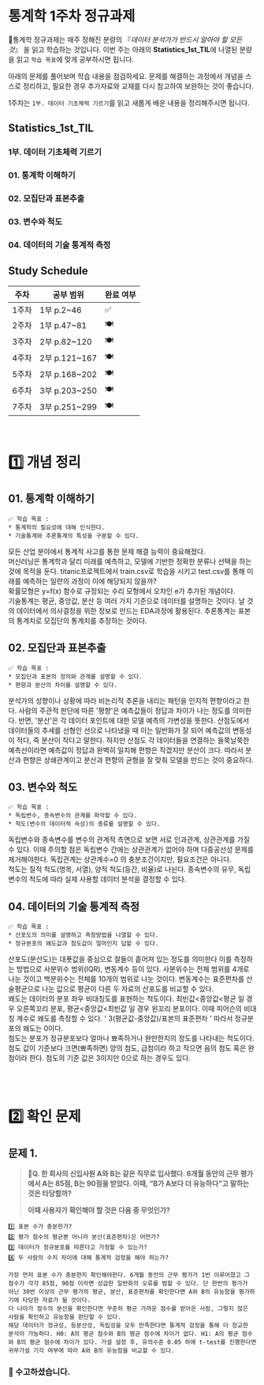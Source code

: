 # 통계학 1주차 정규과제

📌통계학 정규과제는 매주 정해진 분량의 『*데이터 분석가가 반드시 알아야 할 모든 것*』 을 읽고 학습하는 것입니다. 이번 주는 아래의 **Statistics_1st_TIL**에 나열된 분량을 읽고 `학습 목표`에 맞게 공부하시면 됩니다.

아래의 문제를 풀어보며 학습 내용을 점검하세요. 문제를 해결하는 과정에서 개념을 스스로 정리하고, 필요한 경우 추가자료와 교재를 다시 참고하여 보완하는 것이 좋습니다.

1주차는 `1부. 데이터 기초체력 기르기`를 읽고 새롭게 배운 내용을 정리해주시면 됩니다.


## Statistics_1st_TIL

### 1부. 데이터 기초체력 기르기
### 01. 통계학 이해하기
### 02. 모집단과 표본추출
### 03. 변수와 척도
### 04. 데이터의 기술 통계적 측정



## Study Schedule

| 주차  | 공부 범위     | 완료 여부 |
| ----- | ------------- | --------- |
| 1주차 | 1부 p.2~46    | ✅         |
| 2주차 | 1부 p.47~81   | 🍽️         |
| 3주차 | 2부 p.82~120  | 🍽️         |
| 4주차 | 2부 p.121~167 | 🍽️         |
| 5주차 | 2부 p.168~202 | 🍽️         |
| 6주차 | 3부 p.203~250 | 🍽️         |
| 7주차 | 3부 p.251~299 | 🍽️         |

<br>

<!-- 여기까진 그대로 둬 주세요-->


# 1️⃣ 개념 정리 
## 01. 통계학 이해하기

```
✅ 학습 목표 :
* 통계학의 필요성에 대해 인식한다.
* 기술통계와 추론통계의 특성을 구분할 수 있다.
```
모든 산업 분야에서 통계적 사고를 통한 문제 해결 능력이 중요해졌다.   
머신러닝은 통계학과 달리 미래를 예측하고, 모델에 기반한 정확한 분류나 선택을 하는 것에 목적을 둔다. titanic프로젝트에서 train.csv로 학습을 시키고 test.csv를 통해 미래를 예측하는 일련의 과정이 이에 해당되지 않을까?   
확률모형은 y=f(x) 함수로 규정되는 수리 모형에서 오차인 e가 추가된 개념이다.   
기술통계는 평균, 중앙값, 분산 등 여러 가지 기준으로 데이터를 설명하는 것이다. 날 것의 데이터에서 의사결정을 위한 정보로 만드는 EDA과정에 활용된다. 추론통계는 표본의 통계치로 모집단의 통계치를 추정하는 것이다.


## 02. 모집단과 표본추출

```
✅ 학습 목표 :
* 모집단과 표본의 정의와 관계를 설명할 수 있다.
* 편향과 분산의 차이를 설명할 수 있다.
```

분석가의 성향이나 상황에 따라 비논리적 추론을 내리는 패턴을 인지적 편향이라고 한다. 사람의 주관적 판단에 따른 '평향'은 예측값들이 정답과 차이가 나는 정도를 의미한다. 반면, '분산'은 각 데이터 포인트에 대한 모델 예측의 가변성을 뜻한다. 산점도에서 데이터들의 추세를 선형인 선으로 나타냈을 때 이는 일반화가 잘 되어 예측값의 변동성이 적다, 즉 분산이 작다고 말한다. 하지만 산점도 각 데이터들을 연결하는 들쭉날쭉한 예측선이라면 예측값이 정답과 완벽히 일치해 편향은 작겠지만 분산이 크다. 따라서 분산과 편향은 상쇄관계이고 분산과 편향의 균형을 잘 맞춰 모델을 만드는 것이 중요하다.



## 03. 변수와 척도
```
✅ 학습 목표 :
* 독립변수, 종속변수의 관계를 파악할 수 있다.
* 척도(변수의 데이터적 속성)의 종류를 설명할 수 있다.
```
독립변수와 종속변수를 변수의 관계적 측면으로 보면 서로 인과관계, 상관관계를 가질 수 있다. 이때 주의할 점은 독립변수 간에는 상관관계가 없어야 하며 다중공선성 문제를 제거해야한다.
독립관계는 상관계수=0 의 충분조건이지만, 필요조건은 아니다.   
척도는 질적 척도(명목, 서열), 양적 척도(등간, 비율)로 나뉜다. 종속변수의 유무, 독립변수의 척도에 따라 실제 사용할 데이터 분석을 결정할 수 있다.

## 04. 데이터의 기술 통계적 측정

```
✅ 학습 목표 :
* 산포도의 의미를 설명하고 측정방법을 나열할 수 있다.
* 정규분포의 왜도값과 첨도값이 얼마인지 답할 수 있다.
```
 
산포도(분산도)는 대푯값을 중심으로 잘들이 흩어져 있는 정도를 의미한다 이를 측정하는 방법으로 사분위수 범위(IQR), 변동계수 등이 있다. 사분위수는 전체 범위를 4개로 나눈 것이고 백분위수는 전체를 10개의 범위로 나눈 것이다. 변동계수는 표준편차를 산술평균으로 나눈 값으로 평균이 다른 두 자료의 산포도를 비교할 수 있다.   
왜도는 데이터의 분포 좌우 비대칭도를 표현하는 척도이다. 최빈값<중앙값<평균 일 경우 오른쪽꼬리 분포, 평균<중앙값<최빈값 일 경우 왼꼬리 분포이다. 이때 피어슨의 비대칭 계수로 왜도를 측정할 수 있다. ' 3(평균값-중앙값)/표본의 표준편차 ' 따라서 정규분포의 왜도는 0이다.   
첨도는 분포가 정규분포보다 얼마나 뾰족하거나 완만한지의 정도를 나타내는 척도이다. 첨도 값이 기준보다 크면(뾰족하면) 양의 첨도, 급첨이라 하고 작으면 음의 첨도 혹은 완첨이라 한다. 첨도의 기준 값은 3이지만 0으로 하는 경우도 있다.







<br>
<br>

# 2️⃣ 확인 문제

## 문제 1.

> **🧚Q. 한 회사의 신입사원 A와 B는 같은 직무로 입사했다. 6개월 동안의 근무 평가에서 A는 85점, B는 90점을 받았다. 이때, “B가 A보다 더 유능하다”고 말하는 것은 타당할까?**
>
> **이때 사용자가 확인해야 할 것은 다음 중 무엇인가?**

~~~
1️⃣ 표본 수가 충분한가?
2️⃣ 평가 점수의 평균뿐 아니라 분산(표준편차)은 어떤가?
3️⃣ 데이터가 정규분포를 따른다고 가정할 수 있는가?
4️⃣ 두 사람의 수치 차이에 대해 통계적 검정을 해야 하는가?
~~~



<!--학습한 개념을 활용하여 자유롭게 설명해 보세요. 구체적인 예시를 들어 설명하면 더욱 좋습니다.-->

```
가장 먼저 표본 수가 충분한지 확인해야한다. 6개월 동안의 근무 평가가 1번 이루어졌고 그 점수가 각각 85점, 90점 이라면 성급한 일반화의 오류를 범할 수 있다. 단 한번의 평가가 아닌 30번 이상의 근무 평가의 평균, 분산, 표준편차를 확인한다면 A와 B의 유능함을 평가하기에 타당한 자료가 될 것이다.    
더 나아가 점수의 분산을 확인한다면 꾸준히 평균 가까운 점수를 받아온 사람, 그렇지 않은 사람을 확인하고 유능함을 판단할 수 있다.   
해당 데이터가 정규성, 등분산성, 독립성을 모두 만족한다면 통계적 검정을 통해 더 정교한 분석이 가능하다. H0: A의 평균 점수와 B의 평균 점수에 차이가 없다. H1: A의 평균 점수와 B의 평균 점수에 차이가 있다. 가설 설정 후, 유의수준 0.05 하에 t-test를 진행한다면 귀무가설 기각 여부에 따라 A와 B의 유능함을 비교할 수 있다.
```



### 🎉 수고하셨습니다.